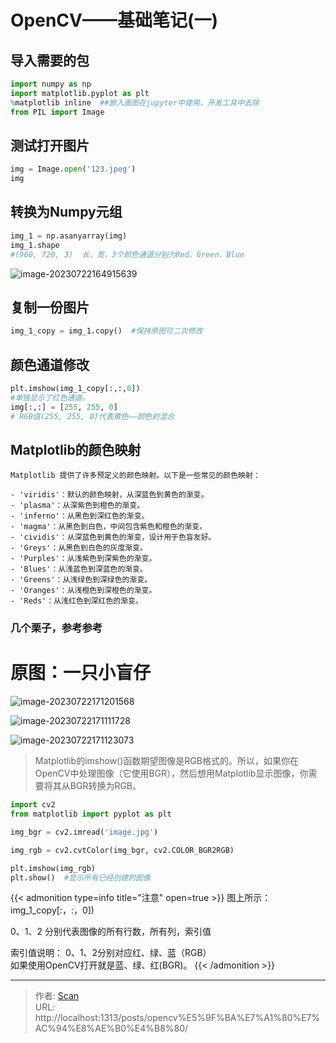 # OpenCV——基础笔记(一)

<!--more-->

## 导入需要的包

```python
import numpy as np
import matplotlib.pyplot as plt 
%matplotlib inline  ##嵌入画图在jupyter中使用，开发工具中去除
from PIL import Image
```

## 测试打开图片

```python
img = Image.open('123.jpeg')
img
```

## 转换为Numpy元组

```python
img_1 = np.asanyarray(img)
img_1.shape
#(960, 720, 3)  长，宽，3个颜色通道分别为Red、Green、Blue
```

![image-20230722164915639](https://fastly.jsdelivr.net/gh/hack-scan/Blog-pic/posts/202307221649709.png)

## 复制一份图片

``` python
img_1_copy = img_1.copy()  #保持原图可二次修改
```

## 颜色通道修改

```python
plt.imshow(img_1_copy[:,:,0]) 
#单独显示了红色通道。 
img[:,:] = [255, 255, 0]  
# RGB值(255, 255, 0)代表黄色——颜色的混合
```

## Matplotlib的颜色映射

```
Matplotlib 提供了许多预定义的颜色映射。以下是一些常见的颜色映射：

- 'viridis'：默认的颜色映射，从深蓝色到黄色的渐变。
- 'plasma'：从深紫色到橙色的渐变。
- 'inferno'：从黑色到深红色的渐变。
- 'magma'：从黑色到白色，中间包含紫色和橙色的渐变。
- 'cividis'：从深蓝色到黄色的渐变，设计用于色盲友好。
- 'Greys'：从黑色到白色的灰度渐变。
- 'Purples'：从浅紫色到深紫色的渐变。
- 'Blues'：从浅蓝色到深蓝色的渐变。
- 'Greens'：从浅绿色到深绿色的渐变。
- 'Oranges'：从浅橙色到深橙色的渐变。
- 'Reds'：从浅红色到深红色的渐变。
```

### 几个栗子，参考参考

# 原图：一只小盲仔





![image-20230722171201568](https://fastly.jsdelivr.net/gh/hack-scan/Blog-pic/posts/202307221712660.png)

![image-20230722171111728](https://fastly.jsdelivr.net/gh/hack-scan/Blog-pic/posts/202307221711827.png)

![image-20230722171123073](https://fastly.jsdelivr.net/gh/hack-scan/Blog-pic/posts/202307221711187.png)

> Matplotlib的imshow()函数期望图像是RGB格式的。所以，如果你在OpenCV中处理图像（它使用BGR），然后想用Matplotlib显示图像，你需要将其从BGR转换为RGB。

```python
import cv2
from matplotlib import pyplot as plt

img_bgr = cv2.imread('image.jpg')

img_rgb = cv2.cvtColor(img_bgr, cv2.COLOR_BGR2RGB)

plt.imshow(img_rgb)
plt.show()  #显示所有已经创建的图像
```



{{< admonition type=info title="注意" open=true >}}
图上所示：img_1_copy[:，:，0]) 



0、1、2 分别代表图像的所有行数，所有列，索引值



索引值说明：    0、1、2分别对应红、绿、蓝（RGB）   
如果使用OpenCV打开就是蓝、绿、红(BGR)。
{{< /admonition >}}



---

> 作者: [Scan](https://www.scan.work/)  
> URL: http://localhost:1313/posts/opencv%E5%9F%BA%E7%A1%80%E7%AC%94%E8%AE%B0%E4%B8%80/  


